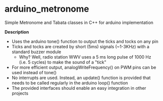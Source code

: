 # arduino_metronome
Simple Metronome and Tabata classes in C++ for arduino implementation

**Description**
- Uses the arduino tone() function to output the ticks and tocks on any pin
- Ticks and tocks are created by short (5ms) signals (~1-3KHz) with a standard buzzer module
  - Why? Well, radio station WWV uses a 5 ms long pulse of 1000 Hz (i.e. 5 cycles) to make the sound of a "tick"
- For more efficient output, analogWriteFrequency() on PWM pins can be used instead of tone()
- No interrupts are used. Instead, an update() function is provided that needs to be called regularly in the arduino loop() function
- The provided interfaces should enable an easy integration in other projects

